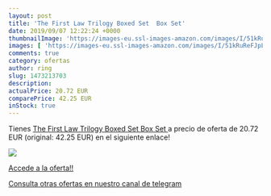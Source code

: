 ```yaml
---
layout: post
title: 'The First Law Trilogy Boxed Set  Box Set'
date: 2019/09/07 12:22:24 +0000
thumbnailImage: 'https://images-eu.ssl-images-amazon.com/images/I/51kRuReFJpL._SL200_.jpg'
images: [ 'https://images-eu.ssl-images-amazon.com/images/I/51kRuReFJpL._SL200_.jpg' ]
comments: true
category: ofertas
author: ring
slug: 1473213703
description:
actualPrice: 20.72 EUR
comparePrice: 42.25 EUR
inStock: true
---
```


Tienes [The First Law Trilogy Boxed Set  Box Set ](https://www.amazon.com/dp/1473213703/?tag=redken08-20) a precio de oferta de 20.72 EUR (original: 42.25 EUR) en el siguiente enlace!

[![](https://images-eu.ssl-images-amazon.com/images/I/51kRuReFJpL._SL200_.jpg)](https://www.amazon.com/dp/1473213703/?tag=redken08-20)

[Accede a la oferta!!](https://www.amazon.com/dp/1473213703/?tag=redken08-20)

[Consulta otras ofertas en nuestro canal de telegram](https://t.me/s/ofertas25)
